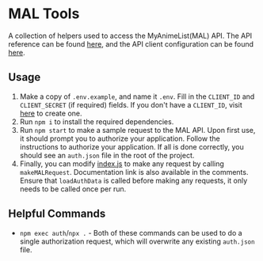 # MAL Tools
A collection of helpers used to access the MyAnimeList(MAL) API. The API reference can be found [here](https://myanimelist.net/apiconfig/references/api/v2), and the API client configuration can be found [here](https://myanimelist.net/apiconfig).

## Usage
1. Make a copy of `.env.example`, and name it `.env`. Fill in the `CLIENT_ID` and `CLIENT_SECRET` (if required) fields. If you don't have a `CLIENT_ID`, visit [here](https://myanimelist.net/apiconfig) to create one.
2. Run `npm i` to install the required dependencies.
3. Run `npm start` to make a sample request to the MAL API. Upon first use, it should prompt you to authorize your application. Follow the instructions to authorize your application. If all is done correctly, you should see an `auth.json` file in the root of the project.
4. Finally, you can modify [index.js](./index.js#L130) to make any request by calling `makeMALRequest`. Documentation link is also available in the comments. Ensure that `loadAuthData` is called before making any requests, it only needs to be called once per run.

## Helpful Commands
- `npm exec auth`/`npx .` - Both of these commands can be used to do a single authorization request, which will overwrite any existing `auth.json` file.
